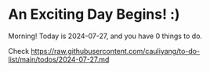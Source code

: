 # An Exciting Day Begins! :)

Morning! Today is 2024-07-27, and you have 0 things to do.

Check https://raw.githubusercontent.com/cauliyang/to-do-list/main/todos/2024-07-27.md